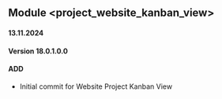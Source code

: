 ## Module <project_website_kanban_view>

#### 13.11.2024
#### Version 18.0.1.0.0
#### ADD

- Initial commit for Website Project Kanban View
